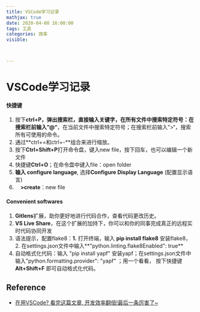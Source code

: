 ```yaml
---
title: VSCode学习记录
mathjax: true
date: 2020-04-08 16:00:00
tags: 工具
categories: 效率
visible:



---
```




# VSCode学习记录



#### 快捷键



1. 按下**ctrl+P，**弹出搜索栏，直接输入关键字，在所有文件中搜索特定符号：在搜索栏前输入**”@“**，在当前文件中搜索特定符号；在搜索栏前输入”>“，搜索所有可使用的命令。
2. 通过**ctrl+=和ctrl+-**组合来进行缩放。
3. 按下**Ctrl+Shift+P**打开命令盘，键入new file，按下回车，也可以编辑一个新文件
4. 快捷键**Ctrl+O**；在命令盘中键入file：open folder
5. **输入 configure language**, 选择**Configure Display Language** (配置显示语言)
6. 　**>create**：new file





#### Convenient softwares



1. **Gitlens**扩展，助你更好地进行代码合作，查看代码更改历史。
2. **VS Live Share**，在这个扩展的加持下，你可以和你的同事完成真正的远程实时代码协同开发
3. 语法提示，配置flake8：**1.** 打开终端，输入 **pip install flake8** 安装flake8，2.  在settings.json文件中输入**"python.linting.flake8Enabled": true**
4. 自动格式化代码：输入 "pip install yapf" 安装yapf；在settings.json文件中输入"python.formatting.provider": "yapf"  ；用一个看看， 按下快捷键 **Alt+Shift+F** 即可自动格式化代码。



## Reference



* [在用VSCode? 看完这篇文章, 开发效率翻倍!最后一条厉害了~](https://zhuanlan.zhihu.com/p/54164612)

  



